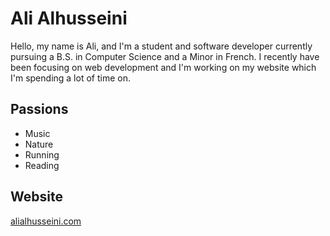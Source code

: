 # Ali Alhusseini

Hello, my name is Ali, and I'm a student and software developer currently pursuing a B.S. in Computer Science and a Minor in French. I recently have been focusing on web development and I'm working on my website which I'm spending a lot of time on. 

## Passions
- Music
- Nature
- Running
- Reading

## Website
[alialhusseini.com](htttps://alialhusseini.com/)

